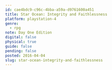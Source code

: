 ```yaml
---
id: cae4bdc9-c96c-4bba-a59a-d9761600a451
title: Star Ocean: Integrity and Faithlessness
platform: playstation-4
genre:
  - rpg
note: Day One Edition
digital: false
physical: true
guide: false
pending: false
posted: 2016-04-04
slug: star-ocean-integrity-and-faithlessness
---
```

